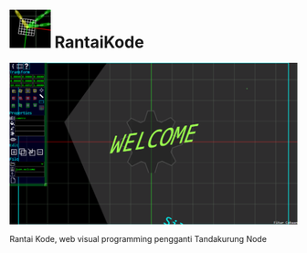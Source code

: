 # ![icon](img/RK0.png) RantaiKode
  
![tampilan gambar](img/welcome.png)  
  
Rantai Kode, web visual programming 
pengganti Tandakurung Node  
